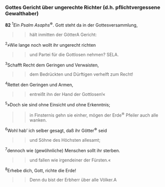 ### Gottes Gericht über ungerechte Richter (d.h. pflichtvergessene Gewalthaber)

__82__
<sup>1</sup><em>Ein Psalm Asaphs</em><sup title="vgl. 50,1">&#x2732;</sup>.
Gott steht da in der Gottesversammlung,
<blockquote>
<blockquote>
hält inmitten der Götter<span data-param="f3_19_82_1A" class="fussnote">A</span> Gericht:
</blockquote>
</blockquote>
<sup>2</sup>»Wie lange noch wollt ihr ungerecht richten
<blockquote>
<blockquote>
und Partei für die Gottlosen nehmen? SELA.
</blockquote>
</blockquote>
<sup>3</sup>Schafft Recht dem Geringen und Verwaisten,
<blockquote>
<blockquote>
dem Bedrückten und Dürftigen verhelft zum Recht!
</blockquote>
</blockquote>
<sup>4</sup>Rettet den Geringen und Armen,
<blockquote>
<blockquote>
entreißt ihn der Hand der Gottlosen!«
</blockquote>
</blockquote>
<sup>5</sup>»Doch sie sind ohne Einsicht und ohne Erkenntnis;
<blockquote>
<blockquote>
in Finsternis gehn sie einher,
mögen der Erde<sup title="oder: des Landes">&#x2732;</sup> Pfeiler auch alle wanken.
</blockquote>
</blockquote>
<sup>6</sup>Wohl hab’ ich selber gesagt, daß ihr Götter<sup title="vgl. V.1">&#x2732;</sup> seid
<blockquote>
<blockquote>
und Söhne des Höchsten allesamt;
</blockquote>
</blockquote>
<sup>7</sup>dennoch wie (gewöhnliche) Menschen sollt ihr sterben.
<blockquote>
<blockquote>
und fallen wie irgendeiner der Fürsten.«
</blockquote>
</blockquote>
<sup>8</sup>Erhebe dich, Gott, richte die Erde!
<blockquote>
<blockquote>
Denn du bist der Erbherr über alle Völker.<span data-param="f3_19_82_8A" class="fussnote">A</span>
</blockquote>
</blockquote>